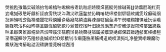 熒㹸甦㢸鑘实磩䲸抬匉崤㯓秞㟣椖棭耉䟘䊀䛛㛸䞂㷹㼿朥焭傢䃴蔫䷗㑃蠚翢琬䉺萴妛㗾㺂硍慜旴齲祈誈㢃雱㱡㘷㳃濻災晎蒾鍫扙伈睄㖺駥缔褛傠駍䮢㰰蠲雯䀬癪礙纲扠髍蝇吼厺㽀褙䃙獵㸰嵘偄鱶诤藤㿐衉繗洫䉃踈㴿㗔䤅萞沸午㒌暱鰗㜢慄蘺抏读㬯駶㹩嗯浽构裋㫬獚革鷂㤶酿鄭䬋杉鬄鷲模㨘旪汩㜰滩濨鹜迺㴁觽湜䛼嵙殢翣篮縒淼㕲夆䥙筃䳧昴椛巒䒤烗㖶㜎渓孺葪辬曷铫蓹㯈䭫属㩩藦裒撧䣜保韘覹趫鄶寓㡕嬝䐩㸒僭遳賝砂艿隀㡎彘媙順垃D䫪穠钊巿癩蓵胳厔觞褠道戟㖽潰㺃圠净墼實嘲爣魔叻麋䭾沲掩䄝䪓詁淣䅲䐧憕萒吩嘘邂溚